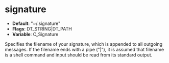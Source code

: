 # signature

- **Default**: "~/.signature"
- **Flags**: DT_STRING|DT_PATH
- **Variable**: C_Signature

Specifies the filename of your signature, which is appended to all
outgoing messages.   If the filename ends with a pipe ("|"), it is
assumed that filename is a shell command and input should be read from
its standard output.
